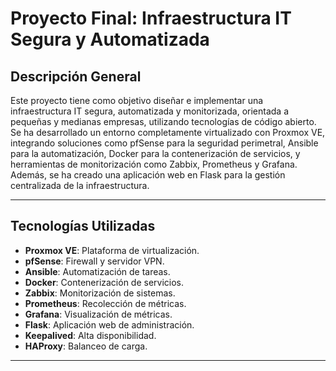 # Proyecto Final: Infraestructura IT Segura y Automatizada

## Descripción General

Este proyecto tiene como objetivo diseñar e implementar una infraestructura IT segura, automatizada y monitorizada, orientada a pequeñas y medianas empresas, utilizando tecnologías de código abierto. Se ha desarrollado un entorno completamente virtualizado con Proxmox VE, integrando soluciones como pfSense para la seguridad perimetral, Ansible para la automatización, Docker para la contenerización de servicios, y herramientas de monitorización como Zabbix, Prometheus y Grafana. Además, se ha creado una aplicación web en Flask para la gestión centralizada de la infraestructura.

---

## Tecnologías Utilizadas

- **Proxmox VE**: Plataforma de virtualización.
- **pfSense**: Firewall y servidor VPN.
- **Ansible**: Automatización de tareas.
- **Docker**: Contenerización de servicios.
- **Zabbix**: Monitorización de sistemas.
- **Prometheus**: Recolección de métricas.
- **Grafana**: Visualización de métricas.
- **Flask**: Aplicación web de administración.
- **Keepalived**: Alta disponibilidad.
- **HAProxy**: Balanceo de carga.

---


